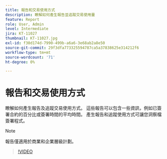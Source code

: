 ```yaml
---
title: 報告和交易使用方式
description: 瞭解如何產生報告並追蹤交易使用量
feature: Report
role: User, Admin
level: Intermediate
jira: KT-11027
thumbnail: KT-11027.jpg
exl-id: f30d174d-7990-499b-a6a6-3e68ab2a8e50
source-git-commit: 29f3dfa773325594787ca5a37838625e314212f6
workflow-type: tm+mt
source-wordcount: '71'
ht-degree: 0%

---
```


# 報告和交易使用方式

瞭解如何產生報告及追蹤交易使用方式。 這些報告可以包含一些資訊，例如已簽署合約的百分比或簽署時間的平均時間。 產生報告和追蹤使用方式可讓您洞察檔簽署程式。

>[!NOTE]
>
>報告僅適用於商業和企業層級計劃。

>[!VIDEO](https://video.tv.adobe.com/v/346754?quality=12&learn=on&hidetitle=true)
